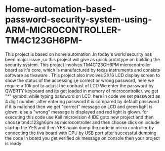# Home-automation-based-password-security-system-using-ARM-MICROCONTROLLER-TM4C123GH6PM-
This project is based on home automation .In today's world security has been  major issue ,so this project will  give as quick prototype on building the security system.
This project involves TM4C123GH6PM microcontroller board as it's core, which is manufactured by texas instruments and consists software as tivaware .
This project also involves  2X16 LCD display  screen to show the status of the accessing i,e correct or wrong password, here we require a 10k pot to adjust the contrast of LCD
We enter the password by QWERTY keyboard and its get loaded in memory of microcontroller. we get "*" symbol while typing password on LCD. here in code we set password as 4 digit
number ,after entering password it is compared by default password if it is matched then we get "correct" message on LCD and green light is glown. else a "wrong" message is displayed and red light is glown.
for executing this code  use Keil microvision 4  IDE 
goto new project and then choose tm4c123gh6pm as microcontroller and then choose click on include startup file YES  and then YES again dump the code in micro controller by connecting the tiva board with CPU by USB port
after successful dumping the code in board you get verified ok message on console then your project is ready
